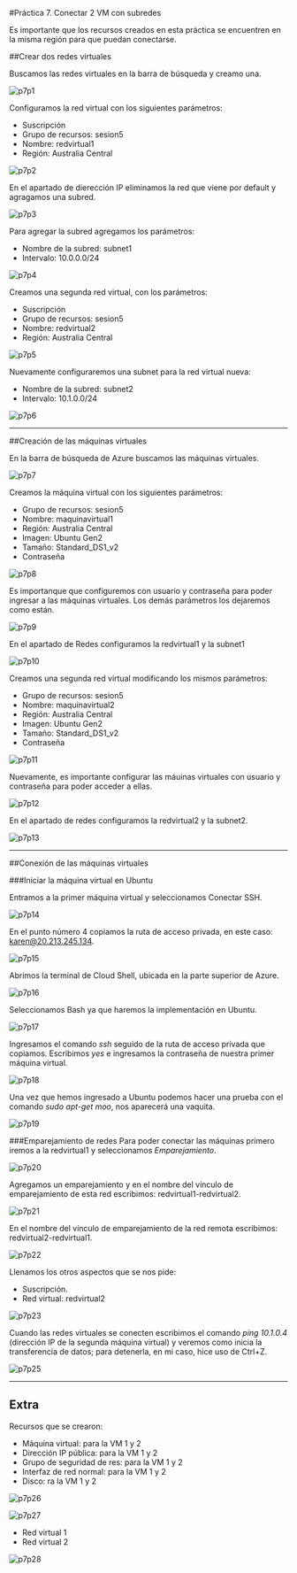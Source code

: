 #Práctica 7. Conectar 2 VM con subredes

Es importante que los recursos creados en esta práctica se encuentren en la misma región para que puedan conectarse.

##Crear dos redes virtuales

Buscamos las redes virtuales en la barra de búsqueda y creamo una.

![p7p1](imagenes\p7p1.png)

Configuramos la red virtual con los siguientes parámetros:
- Suscripción
- Grupo de recursos: sesion5
- Nombre: redvirtual1
- Región: Australia Central

![p7p2](imagenes\p7p2.png)

En el apartado de dierección IP eliminamos la red que viene por default y agragamos una subred.

![p7p3](imagenes\p7p3.png)

Para agregar la subred agregamos los parámetros:
- Nombre de la subred: subnet1
- Intervalo: 10.0.0.0/24

![p7p4](imagenes\p7p4.png)

Creamos una segunda red virtual, con los parámetros:
- Suscripción
- Grupo de recursos: sesion5
- Nombre: redvirtual2
- Región: Australia Central

![p7p5](imagenes\p7p5.png)

Nuevamente configuraremos una subnet para la red virtual nueva:
- Nombre de la subred: subnet2
- Intervalo: 10.1.0.0/24

![p7p6](imagenes\p7p6.png)

-------------------------------------------

##Creación de las máquinas virtuales

En la barra de búsqueda de Azure buscamos las máquinas virtuales.

![p7p7](imagenes\p7p7.png)

Creamos la máquina virtual con los siguientes parámetros:
- Grupo de recursos: sesion5
- Nombre: maquinavirtual1
- Región: Australia Central
- Imagen: Ubuntu Gen2
- Tamaño: Standard_DS1_v2
- Contraseña

![p7p8](imagenes\p7p8.png)

Es importanque que configuremos con usuario y contraseña para poder ingresar a las máquinas virtuales. Los demás parámetros los dejaremos como están.

![p7p9](imagenes\p7p9.png)

En el apartado de Redes configuramos la redvirtual1 y la subnet1

![p7p10](imagenes\p7p10.png)

Creamos una segunda red virtual modificando los mismos parámetros:
- Grupo de recursos: sesion5
- Nombre: maquinavirtual2
- Región: Australia Central
- Imagen: Ubuntu Gen2
- Tamaño: Standard_DS1_v2
- Contraseña

![p7p11](imagenes\p7p11.png)

Nuevamente, es importante configurar las máuinas virtuales con usuario y contraseña para poder acceder a ellas.

![p7p12](imagenes\p7p12.png)

En el apartado de redes configuramos la redvirtual2 y la subnet2.

![p7p13](imagenes\p7p13.png)

----------------------------------

##Conexión de las máquinas virtuales

###Iniciar la máquina virtual en Ubuntu

Entramos a la primer máquina virtual y seleccionamos Conectar SSH.

![p7p14](imagenes\p7p14.png)

En el punto número 4 copiamos la ruta de acceso privada, en este caso: karen@20.213.245.134.

![p7p15](imagenes\p7p15.png)

Abrimos la terminal de Cloud Shell, ubicada en la parte superior de Azure.

![p7p16](imagenes\p7p16.png)

Seleccionamos Bash ya que haremos la implementación en Ubuntu.

![p7p17](imagenes\p7p17.png)

Ingresamos el comando _ssh_ seguido de la ruta de acceso privada que copiamos. Escribimos _yes_ e ingresamos la contraseña de nuestra primer máquina virtual.

![p7p18](imagenes\p7p18.png)

Una vez que hemos ingresado a Ubuntu podemos hacer una prueba con el comando _sudo apt-get moo_, nos aparecerá una vaquita. 

![p7p19](imagenes\p7p19.png)

###Emparejamiento de redes
Para poder conectar las máquinas primero iremos a la redvirtual1 y seleccionamos _Emparejamiento_.

![p7p20](imagenes\p7p20.png)

Agregamos un emparejamiento y en el nombre del vínculo de emparejamiento de esta red escribimos: redvirtual1-redvirtual2.

![p7p21](imagenes\p7p21.png)

En el nombre del vínculo de emparejamiento de la red remota escribimos: redvirtual2-redvirtual1.

![p7p22](imagenes\p7p22.png)

Llenamos los otros aspectos que se nos pide:
- Suscripción.
- Red virtual: redvirtual2

![p7p23](imagenes\p7p23.png)

Cuando las redes virtuales se conecten escribimos el comando _ping 10.1.0.4_ (dirección IP de la segunda máquina virtual) y veremos como inicia la transferencia de datos; para detenerla, en mi caso, hice uso de Ctrl+Z.

![p7p25](imagenes\p7p25.png)

------------------------------

## Extra

Recursos que se crearon:
- Máquina virtual: para la VM 1 y 2
- Dirección IP pública: para la VM 1 y 2
- Grupo de seguridad de res: para la VM 1 y 2
- Interfaz de red normal: para la VM 1 y 2
- Disco: ra la VM 1 y 2

![p7p26](imagenes\p7p26.png)

![p7p27](imagenes\p7p27.png)

- Red virtual 1
- Red virtual 2

![p7p28](imagenes\p7p28.png)
